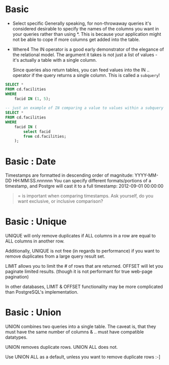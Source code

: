 # Basic

* Select specific
    Generally speaking, for non-throwaway queries it's considered desirable to specify the names of the columns you want in your queries rather than using *. This is because your application might not be able to cope if more columns get added into the table.

* Where4
    The IN operator is a good early demonstrator of the elegance of the relational model. The argument it takes is not just a list of values - it's actually a table with a single column.
    
    Since queries also return tables, you can feed values into the IN
    .. operator if the query returns a single column. This is called a `subquery`!

```sql
SELECT *
FROM cd.facilities
WHERE
	facid IN (1, 5);
	
-- just an example of IN comparing a value to values within a subquery table
SELECT *
FROM cd.facilities
WHERE
    facid IN (
        select facid
        from cd.facilities;
    );
```

# Basic : Date
Timestamps are formatted in descending order of magnitude: YYYY-MM-DD   HH:MM:SS.nnnnnn
You can specify different formats/portions of a timestamp, and Postgre
    will cast it to a full timestamp:  2012-09-01 00:00:00

>= is important when comparing timestamps.
Ask yourself, do you want exclusive, or inclusive comparison?

# Basic : Unique

UNIQUE will only remove duplicates if ALL columns in a row are equal to
ALL columns in another row.

Additionally, UNIQUE is not free (in regards to performance) if you want to
remove duplicates from a large query result set.

LIMIT allows you to limit the # of rows that are returned.
OFFSET will let you paginate limited results. (though it is not performant
for true web-page pagination)

In other databases, LIMIT & OFFSET functionality may be more complicated than PostgreSQL's
implementation.

# Basic : Union

UNION combines two queries into a single table.
The caveat is, that they must have the same number of columns &
.. must have compatible datatypes.

UNION removes duplicate rows.
UNION ALL does not.

Use UNION ALL as a default, unless you want to remove duplicate rows :-]